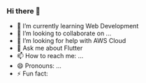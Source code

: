 ### Hi there 👋

<!--
**amanxnanda/amanxnanda** is a ✨ _special_ ✨ repository because its `README.md` (this file) appears on your GitHub profile.

Here are some ideas to get you started:
-->
- 🌱 I’m currently learning Web Development
- 👯 I’m looking to collaborate on ...
- 🤔 I’m looking for help with AWS Cloud
- 💬 Ask me about Flutter
- 📫 How to reach me: ...
- 😄 Pronouns: ...
- ⚡ Fun fact: 

